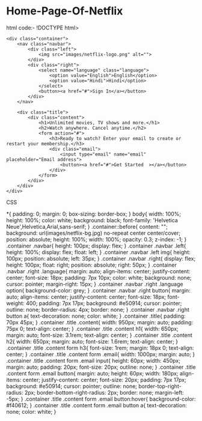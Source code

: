 # Home-Page-Of-Netflix

html code:-
!DOCTYPE html>
<html lang="en">

<head>
    <meta charset="UTF-8">
    <meta http-equiv="X-UA-Compatible" content="IE=edge">
    <meta name="viewport" content="width=device-width, initial-scale=1.0">
    <link rel="stylesheet" href="Netflix.css">
    <title>Netflix India - Watch TV Shows Online, Watch Movies Online</title>
</head>
<body>

    <div class="container">
        <nav class="navbar">
            <div class="left">
                <img src="images/netflix-logo.png" alt="">
            </div>
            <div class="right">
                <select name="language" class="language">
                    <option value="English">English</option>
                    <option value="Hindi">Hindi</option>
                </select>
                <button><a href="#">Sign In</a></button>
            </div>
        </nav>

        <div class="title">
            <div class="content">
                <h1>Unlimited movies, TV shows and more.</h1>
                <h2>Watch anywhere. Cancel anytime.</h2>
                <form action="#">
                    <h3>Ready to watch? Enter your email to create or restart your membership.</h3>
                    <div class="email">
                        <input type="email" name="email" placeholder="Email address">
                        <button><a href="#">Get Started  ></a></button>
                    </div>
                </form>
            </div>
        </div>
    </div>
</body>
</html>


CSS

*{
    padding: 0;
    margin: 0;
    box-sizing: border-box;
}
body{
    width: 100%;
    height: 100%;
    color: white;
    background: black;
    font-family: 'Helvetica Neue',Helvetica,Arial,sans-serif;
}
.container::before{
    content: "";
    background: url(images/netflix-bg.jpg) no-repeat center center/cover;
    position: absolute;
    height: 100%;
    width: 100%;
    opacity: 0.3;
    z-index: -1;
}
.container .navbar{
    height: 100px;
    display: flex;
}
.container .navbar .left{
    height: 100%;
    display: flex;
    float: left;
}
.container .navbar .left img{
    height: 100px;
    position: absolute;
    left: 35px;
}
.container .navbar .right{
    display: flex;
    height: 100px;
    float: right;
    position: absolute;
    right: 50px;
}
.container .navbar .right .language{
    margin: auto;
    align-items: center;
    justify-content: center;
    font-size: 18px;
    padding: 7px 10px;
    color: white;
    background: none;
    cursor: pointer;
    margin-right: 15px;
}
.container .navbar .right .language option{
    background-color: grey;
}
.container .navbar .right button{
    margin: auto;
    align-items: center;
    justify-content: center;
    font-size: 18px;
    font-weight: 400;
    padding: 7px 17px;
    background: #e50914;
    cursor: pointer;
    outline: none;
    border-radius: 4px;
    border: none;
}
.container .navbar .right button a{
    text-decoration: none;
    color: white;
}
.container .title{
    padding: 70px 45px;
}
.container .title .content{
    width: 950px;
    margin: auto;
    padding: 75px 0;
    text-align: center;
}
.container .title .content h1{
    width: 650px;
    margin: auto;
    font-size: 3.1rem;
    text-align: center;
}
.container .title .content h2{
    width: 650px;
    margin: auto;
    font-size: 1.6rem;
    text-align: center;
}
.container .title .content form h3{
    font-size: 1rem;
    margin: 18px 0;
    text-align: center;
}
.container .title .content form .email{
    width: 1000px;
    margin: auto;
}
.container .title .content form .email input{
    height: 60px;
    width: 450px;
    margin: auto;
    padding: 20px;
    font-size: 20px;
    outline: none;
}
.container .title .content form .email button{
    margin: auto;
    height: 60px;
    width: 180px;
    align-items: center;
    justify-content: center;
    font-size: 20px;
    padding: 7px 17px;
    background: #e50914;
    cursor: pointer;
    outline: none;
    border-top-right-radius: 2px;
    border-bottom-right-radius: 2px;
    border: none;
    margin-left: -5px;
}
.container .title .content form .email button:hover{
    background-color: #f40612;
}
.container .title .content form .email button a{
    text-decoration: none;
    color: white;
}

